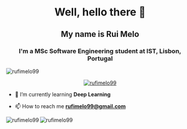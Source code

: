 <h1 align="center">Well, hello there 👋 </h1>
<h2 align="center">My name is Rui Melo</h2>
<h3 align="center">I'm a MSc Software Engineering student at IST, Lisbon, Portugal</h3>

<p align="left"> <img src="https://komarev.com/ghpvc/?username=rufimelo99&label=Profile%20views&color=0e75b6&style=flat" alt="rufimelo99" /> </p>

<p align="center"> <a href="https://github.com/ryo-ma/github-profile-trophy"><img src="https://github-profile-trophy.vercel.app/?username=rufimelo99" alt="rufimelo99" /></a> </p>

- 🌱 I’m currently learning **Deep Learning**

- 📫 How to reach me **rufimelo99@gmail.com**


<p><img align="left" src="https://github-readme-stats.vercel.app/api/top-langs?username=rufimelo99&show_icons=true&theme=dark&locale=en&layout=compact" alt="rufimelo99" /></p>

<p><img align="center" src="https://github-readme-streak-stats.herokuapp.com/?user=rufimelo99&theme=dark" alt="rufimelo99" /></p>
